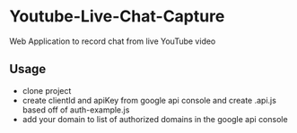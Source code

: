 # Youtube-Live-Chat-Capture
Web Application to record chat from live YouTube video

## Usage
- clone project
- create clientId and apiKey from google api console and create .api.js based off of auth-example.js
- add your domain to list of authorized domains in the google api console
